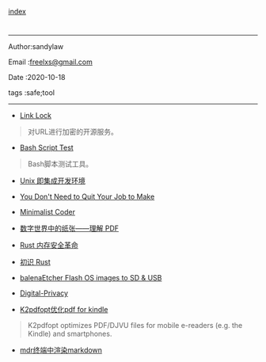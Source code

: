 
[index](./index.md)

#  

---

Author:sandylaw 

Email :freelxs@gmail.com

Date  :2020-10-18

tags  :safe;tool 

---

- [Link Lock](https://jstrieb.github.io/link-lock/create/)

>对URL进行加密的开源服务。

- [Bash Script Test](https://github.com/bats-core/bats-core)

>Bash脚本测试工具。

- [Unix 即集成开发环境](https://conanblog.me/Unix-as-IDE--Chinese-/index.html)
- [You Don't Need to Quit Your Job to Make](https://blog.stephsmith.io/you-dont-need-to-quit-your-job-to-make/)
- [Minimalist Coder](http://minifesto.org/)

- [数字世界中的纸张——理解 PDF](https://type.cyhsu.xyz/2018/09/understanding-pdf-the-digitalized-paper/)
- [Rust 内存安全革命](https://szpzs.oschina.io/2018/04/28/rust-memory-safety-revolution/#more)
- [初识 Rust](https://developer.ibm.com/zh/articles/os-know-rust/)

- [balenaEtcher Flash OS images to SD & USB](https://www.balena.io/etcher/)

- [Digital-Privacy](https://github.com/ffffffff0x/Digital-Privacy)

- [K2pdfopt优化pdf for kindle](https://www.willus.com/k2pdfopt/)
  
>  K2pdfopt optimizes PDF/DJVU files for mobile e-readers (e.g. the Kindle) and smartphones. 

- [mdr终端中渲染markdown](https://github.com/MichaelMure/mdr)
